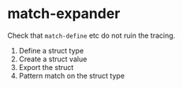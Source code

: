 match-expander
===

Check that `match-define` etc do not ruin the tracing.

1. Define a struct type
2. Create a struct value
3. Export the struct
3. Pattern match on the struct type
